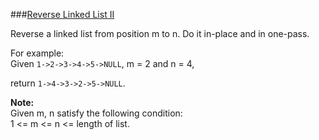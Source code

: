 ###[Reverse Linked List II](http://leetcode.com/onlinejudge#question_92)

Reverse a linked list from position m to n. Do it in-place and in one-pass.

For example:  
Given `1->2->3->4->5->NULL`, m = 2 and n = 4,

return `1->4->3->2->5->NULL`.

**Note:**  
Given m, n satisfy the following condition:  
1 <= m <= n <= length of list.